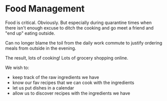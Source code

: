# Food Management

Food is critical. Obviously. But especially during quarantine times when there isn't enough excuse to ditch the cooking and go meet a friend and "end up" eating outside. 

Can no longer blame the toil from the daily work commute to justify ordering meals from outside in the evening.

The result, lots of cooking! Lots of grocery shopping online.

We wish to:
- keep track of the raw ingredients we have
- know our fav recipes that we can cook with the ingredients
- let us put dishes in a calendar
- allow us to discover recipes with the ingredients we have 
